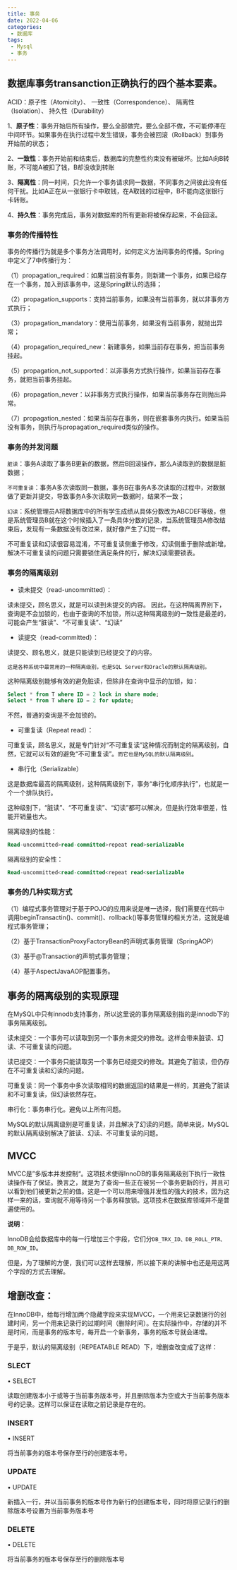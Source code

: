 ```yaml
---
title: 事务
date: 2022-04-06
categories:
 - 数据库
tags:
 - Mysql
 - 事务
---
```

## 数据库事务transanction正确执行的四个基本要素。

ACID：原子性（Atomicity）、
一致性（Correspondence）、
隔离性（Isolation）、
持久性（Durability）

1、**原子性**：事务开始后所有操作，要么全部做完，要么全部不做，不可能停滞在中间环节。如果事务在执行过程中发生错误，事务会被回滚（Rollback）到事务开始前的状态；

2、**一致性**：事务开始前和结束后，数据库的完整性约束没有被破坏。比如A向B转账，不可能A被扣了钱，B却没收到转账

3、**隔离性**：同一时间，只允许一个事务请求同一数据，不同事务之间彼此没有任何干扰。比如A正在从一张银行卡中取钱，在A取钱的过程中，B不能向这张银行卡转账。

4、**持久性**：事务完成后，事务对数据库的所有更新将被保存起来，不会回滚。

### 事务的传播特性

事务的传播行为就是多个事务方法调用时，如何定义方法间事务的传播。Spring中定义了7中传播行为：

（1）propagation_required：如果当前没有事务，则新建一个事务，如果已经存在一个事务，加入到该事务中，这是Spring默认的选择；

（2）propagation_supports：支持当前事务，如果没有当前事务，就以非事务方式执行；

（3）propagation_mandatory：使用当前事务，如果没有当前事务，就抛出异常；

（4）propagation_required_new：新建事务，如果当前存在事务，把当前事务挂起。

（5）propagation_not_supported：以非事务方式执行操作，如果当前存在事务，就把当前事务挂起。

（6）propagation_never：以非事务方式执行操作，如果当前事务存在则抛出异常。

（7）propagation_nested：如果当前存在事务，则在嵌套事务内执行。如果当前没有事务，则执行与propagation_required类似的操作。

### 事务的并发问题

`脏读`：事务A读取了事务B更新的数据，然后B回滚操作，那么A读取到的数据是脏数据；

`不可重复读`：事务A多次读取同一数据，事务B在事务A多次读取的过程中，对数据做了更新并提交，导致事务A多次读取同一数据时，结果不一致；

`幻读`：系统管理员A将数据库中的所有学生成绩从具体分数改为ABCDEF等级，但是系统管理员B就在这个时候插入了一条具体分数的记录，当系统管理员A修改结束后，发现有一条数据没有改过来，就好像产生了幻觉一样。

不可重复读和幻读很容易混淆，不可重复读侧重于修改，幻读侧重于删除或新增。解决不可重复读的问题只需要锁住满足条件的行，解决幻读需要锁表。

### 事务的隔离级别

* 读未提交（read-uncommitted）：

读未提交，顾名思义，就是可以读到未提交的内容。
因此，在这种隔离界别下，查询是不会加锁的，也由于查询的不加锁，所以这种隔离级别的一致性是最差的，可能会产生“脏读”、“不可重复读”、“幻读”

* 读提交（read-committed）：

读提交、顾名思义，就是只能读到已经提交了的内容。

`这是各种系统中最常用的一种隔离级别，也是SQL Server和Oracle的默认隔离级别。`

这种隔离级别能够有效的避免脏读，但除非在查询中显示的加锁，如：

```sql
Select * from T where ID = 2 lock in share mode;
Select * from T where ID = 2 for update;
```

不然，普通的查询是不会加锁的。

* 可重复读（Repeat read）：

可重复读，顾名思义，就是专门针对“不可重复读”这种情况而制定的隔离级别，自然，它就可以有效的避免“不可重复读”。`而它也是MySQL的默认隔离级别`。

* 串行化（Serializable）

这是数据库最高的隔离级别，这种隔离级别下，事务“串行化顺序执行”，也就是一个一个排队执行。

这种级别下，“脏读”、“不可重复读”、“幻读”都可以解决，但是执行效率很差，性能开销量也大。

隔离级别的性能：
```sql
Read-uncommitted>read-committed>repeat read>serializable
```

隔离级别的安全性：
```sql
Read-uncommitted<read-committed<repeat read<serializable
```

### 事务的几种实现方式

（1）编程式事务管理对于基于POJO的应用来说是唯一选择，我们需要在代码中调用beginTransactin()、commit()、rollback()等事务管理的相关方法，这就是编程式事务管理；

（2）基于TransactionProxyFactoryBean的声明式事务管理（SpringAOP）

（3）基于@Transaction的声明式事务管理；

（4）基于AspectJavaAOP配置事务。

## 事务的隔离级别的实现原理

在MySQL中只有innodb支持事务，所以这里说的事务隔离级别指的是innodb下的事务隔离级别。

读未提交：一个事务可以读取到另一个事务未提交的修改。这样会带来脏读、幻读、不可重复读的问题。

读已提交：一个事务只能读取另一个事务已经提交的修改。其避免了脏读，但仍存在不可重复读和幻读的问题。

可重复读：同一个事务中多次读取相同的数据返回的结果是一样的，其避免了脏读和不可重复读，但幻读依然存在。

串行化：事务串行化。避免以上所有问题。

MySQL的默认隔离级别是可重复读，并且解决了幻读的问题。简单来说，MySQL的默认隔离级别解决了脏读、幻读、不可重复读的问题。

## MVCC

MVCC是”多版本并发控制“。这项技术使得InnoDB的事务隔离级别下执行一致性读操作有了保证。换言之，就是为了查询一些正在被另一个事务更新的行，并且可以看到他们被更新之前的值。这是一个可以用来增强并发性的强大的技术，因为这样一来的话，查询就不用等待另一个事务释放锁。这项技术在数据库领域并不是普遍使用的。

**说明**：

InnoDB会给数据库中的每一行增加三个字段，它们分`DB_TRX_ID、DB_ROLL_PTR、DB_ROW_ID`。

但是，为了理解的方便，我们可以这样去理解，所以接下来的讲解中也还是用这两个字段的方式去理解。

## 增删改查：

在InnoDB中，给每行增加两个隐藏字段来实现MVCC，一个用来记录数据行的创建时间，另一个用来记录行的过期时间（删除时间）。在实际操作中，存储的并不是时间，而是事务的版本号，每开启一个新事务，事务的版本号就会递增。

于是乎，默认的隔离级别（REPEATABLE READ）下，增删查改变成了这样：

### SLECT

• SELECT

读取创建版本小于或等于当前事务版本号，并且删除版本为空或大于当前事务版本号的记录。这样可以保证在读取之前记录是存在的。

### INSERT

• INSERT

将当前事务的版本号保存至行的创建版本号。

### UPDATE

• UPDATE

新插入一行，并以当前事务的版本号作为新行的创建版本号，同时将原记录行的删除版本号设置为当前事务版本号

### DELETE

• DELETE

将当前事务的版本号保存至行的删除版本号
